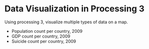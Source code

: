 # Data Visualization in Processing 3

Using processing 3, visualize multiple types of data on a map. 

- Population count per country, 2009
- GDP count per country, 2009
- Suicide count per country, 2009
